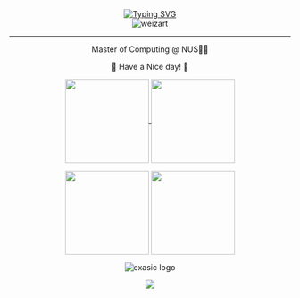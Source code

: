 <div align="center">
    <a href="https://git.io/typing-svg"><img src="https://readme-typing-svg.herokuapp.com?font=Fira+Code&size=30&pause=1000&center=true&vCenter=true&width=870&height=100&lines=Hello+World!;I'm+Ziang.;A+Software+Developer;A+Data+Engineer;A+Travler." alt="Typing SVG" /></a>
</div>
<div align="center">
    <img src="https://komarev.com/ghpvc/?username=weizart&label=Profile%20views&color=0e75b6&style=flat" alt="weizart" />
</div>
<hr>

<div align="center">
    <p>Master of Computing @ NUS👨‍🎓</p>
    <p>🌟 Have a Nice day! 🌟</p>
</div>

<p align="center">
  <a href="https://github.com/weizart">
    <img align="center"
         height="150em"
         src="https://github-readme-stats.vercel.app/api?username=Weizart&show_icons=true&include_all_commits=true&count_private=true&theme=transparent&hide_rank=true" />
  </a>
  <a href="https://github.com/weizart">
    <img align="center"
         height="150em"
         src="https://github-readme-stats.vercel.app/api/top-langs?username=Weizart&show_icons=true&include_all_commits=true&count_private=true&theme=transparent&layout=compact&hide=jupyter%20notebook,html" />
  </a>
</p>

<p align="center">
    <img align="center"
         height="150em"
         src="https://github-profile-summary-cards.vercel.app/api/cards/profile-details?username=weizart&theme=github" />
    <img align="center"
         height="150em"
         src="http://github-profile-summary-cards.vercel.app/api/cards/productive-time?username=weizart&theme=github&utcOffset=8" />
  </a>
</p>
  <!--
  <a href="https://github.com/weizart">
    <img align="center"
         height="150em"
         src="https://github-readme-stats.vercel.app/api/wakatime?username=weizart&layout=default&theme=light&langs_count=10&count_private=true&include_all_commits=true" />
  </a>
-->
<p align="center">
  <img src="https://skillicons.dev/icons?i=python,java,mysql,postgresql,redis,mongodb,kafka,selenium,postman,matlab,pytorch,tensorflow,docker,kubernetes,linux&theme=light" alt="exasic logo" />
</p>
<p align="center">
  <a href="https://github.com/weizart">
    <img
      align="center"
      src="https://github-profile-trophy.vercel.app/?username=weizart&theme=onedark&no-frame=true&row=1&&margin-w=20&no-bg=true"/>
  </a>
</a>
</p>
